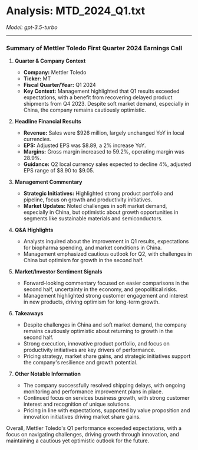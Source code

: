 # Analysis: MTD_2024_Q1.txt

*Model: gpt-3.5-turbo*

---

### Summary of Mettler Toledo First Quarter 2024 Earnings Call

1. **Quarter & Company Context**
   - **Company:** Mettler Toledo
   - **Ticker:** MT
   - **Fiscal Quarter/Year:** Q1 2024
   - **Key Context:** Management highlighted that Q1 results exceeded expectations, with a benefit from recovering delayed product shipments from Q4 2023. Despite soft market demand, especially in China, the company remains cautiously optimistic.

2. **Headline Financial Results**
   - **Revenue:** Sales were $926 million, largely unchanged YoY in local currencies.
   - **EPS:** Adjusted EPS was $8.89, a 2% increase YoY.
   - **Margins:** Gross margin increased to 59.2%, operating margin was 28.9%.
   - **Guidance:** Q2 local currency sales expected to decline 4%, adjusted EPS range of $8.90 to $9.05.

3. **Management Commentary**
   - **Strategic Initiatives:** Highlighted strong product portfolio and pipeline, focus on growth and productivity initiatives.
   - **Market Updates:** Noted challenges in soft market demand, especially in China, but optimistic about growth opportunities in segments like sustainable materials and semiconductors.

4. **Q&A Highlights**
   - Analysts inquired about the improvement in Q1 results, expectations for biopharma spending, and market conditions in China.
   - Management emphasized cautious outlook for Q2, with challenges in China but optimism for growth in the second half.

5. **Market/Investor Sentiment Signals**
   - Forward-looking commentary focused on easier comparisons in the second half, uncertainty in the economy, and geopolitical risks.
   - Management highlighted strong customer engagement and interest in new products, driving optimism for long-term growth.

6. **Takeaways**
   - Despite challenges in China and soft market demand, the company remains cautiously optimistic about returning to growth in the second half.
   - Strong execution, innovative product portfolio, and focus on productivity initiatives are key drivers of performance.
   - Pricing strategy, market share gains, and strategic initiatives support the company's resilience and growth potential.

7. **Other Notable Information**
   - The company successfully resolved shipping delays, with ongoing monitoring and performance improvement plans in place.
   - Continued focus on services business growth, with strong customer interest and recognition of unique solutions.
   - Pricing in line with expectations, supported by value proposition and innovation initiatives driving market share gains.

Overall, Mettler Toledo's Q1 performance exceeded expectations, with a focus on navigating challenges, driving growth through innovation, and maintaining a cautious yet optimistic outlook for the future.